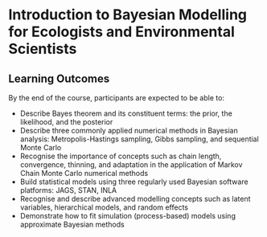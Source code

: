 # Introduction to Bayesian Modelling for Ecologists and Environmental Scientists

## Learning Outcomes

By the end of the course, participants are expected to be able to:
* Describe Bayes theorem and its constituent terms: the prior, the likelihood, and the posterior
* Describe three commonly applied numerical methods in Bayesian analysis: Metropolis-Hastings sampling, Gibbs sampling, and sequential Monte Carlo
* Recognise the importance of concepts such as chain length, convergence, thinning, and adaptation in the application of Markov Chain Monte Carlo numerical methods
* Build statistical models using three regularly used Bayesian software platforms: JAGS, STAN, INLA
* Recognise and describe advanced modelling concepts such as latent variables, hierarchical models, and random effects
* Demonstrate how to fit simulation (process-based) models using approximate Bayesian methods
